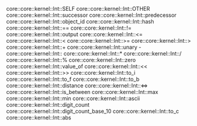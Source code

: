 core::core::kernel::Int::SELF
core::core::kernel::Int::OTHER
core::core::kernel::Int::successor
core::core::kernel::Int::predecessor
core::core::kernel::Int::object_id
core::core::kernel::Int::hash
core::core::kernel::Int::==
core::core::kernel::Int::!=
core::core::kernel::Int::output
core::core::kernel::Int::<=
core::core::kernel::Int::<
core::core::kernel::Int::>=
core::core::kernel::Int::>
core::core::kernel::Int::+
core::core::kernel::Int::unary -
core::core::kernel::Int::
core::core::kernel::Int::*
core::core::kernel::Int::/
core::core::kernel::Int::%
core::core::kernel::Int::zero
core::core::kernel::Int::value_of
core::core::kernel::Int::<<
core::core::kernel::Int::>>
core::core::kernel::Int::to_i
core::core::kernel::Int::to_f
core::core::kernel::Int::to_b
core::core::kernel::Int::distance
core::core::kernel::Int::<=>
core::core::kernel::Int::is_between
core::core::kernel::Int::max
core::core::kernel::Int::min
core::core::kernel::Int::ascii
core::core::kernel::Int::digit_count
core::core::kernel::Int::digit_count_base_10
core::core::kernel::Int::to_c
core::core::kernel::Int::abs